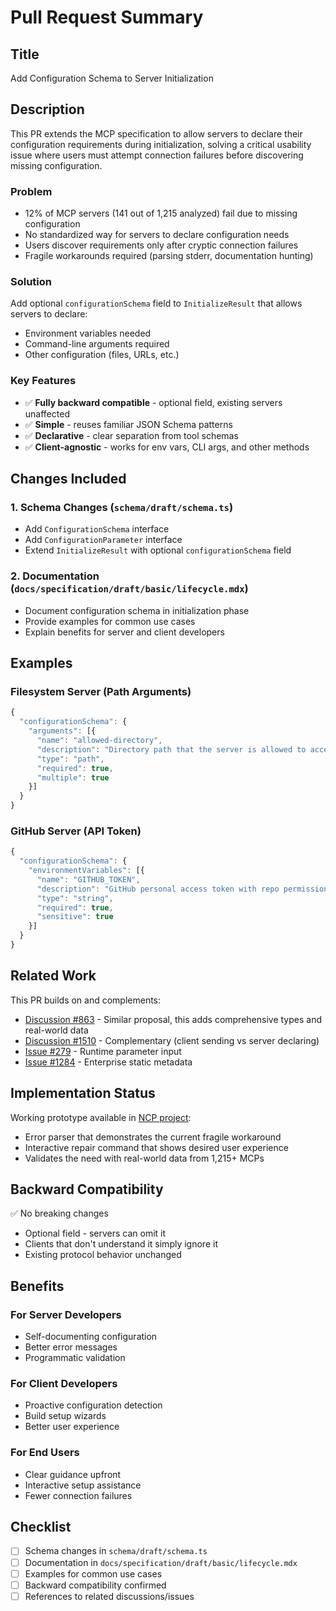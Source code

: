 # Pull Request Summary

## Title
Add Configuration Schema to Server Initialization

## Description

This PR extends the MCP specification to allow servers to declare their configuration requirements during initialization, solving a critical usability issue where users must attempt connection failures before discovering missing configuration.

### Problem
- 12% of MCP servers (141 out of 1,215 analyzed) fail due to missing configuration
- No standardized way for servers to declare configuration needs
- Users discover requirements only after cryptic connection failures
- Fragile workarounds required (parsing stderr, documentation hunting)

### Solution
Add optional `configurationSchema` field to `InitializeResult` that allows servers to declare:
- Environment variables needed
- Command-line arguments required
- Other configuration (files, URLs, etc.)

### Key Features
- ✅ **Fully backward compatible** - optional field, existing servers unaffected
- ✅ **Simple** - reuses familiar JSON Schema patterns
- ✅ **Declarative** - clear separation from tool schemas
- ✅ **Client-agnostic** - works for env vars, CLI args, and other methods

## Changes Included

### 1. Schema Changes (`schema/draft/schema.ts`)
- Add `ConfigurationSchema` interface
- Add `ConfigurationParameter` interface
- Extend `InitializeResult` with optional `configurationSchema` field

### 2. Documentation (`docs/specification/draft/basic/lifecycle.mdx`)
- Document configuration schema in initialization phase
- Provide examples for common use cases
- Explain benefits for server and client developers

## Examples

### Filesystem Server (Path Arguments)
```typescript
{
  "configurationSchema": {
    "arguments": [{
      "name": "allowed-directory",
      "description": "Directory path that the server is allowed to access",
      "type": "path",
      "required": true,
      "multiple": true
    }]
  }
}
```

### GitHub Server (API Token)
```typescript
{
  "configurationSchema": {
    "environmentVariables": [{
      "name": "GITHUB_TOKEN",
      "description": "GitHub personal access token with repo permissions",
      "type": "string",
      "required": true,
      "sensitive": true
    }]
  }
}
```

## Related Work

This PR builds on and complements:
- [Discussion #863](https://github.com/modelcontextprotocol/specification/discussions/863) - Similar proposal, this adds comprehensive types and real-world data
- [Discussion #1510](https://github.com/modelcontextprotocol/specification/discussions/1510) - Complementary (client sending vs server declaring)
- [Issue #279](https://github.com/modelcontextprotocol/specification/issues/279) - Runtime parameter input
- [Issue #1284](https://github.com/modelcontextprotocol/specification/issues/1284) - Enterprise static metadata

## Implementation Status

Working prototype available in [NCP project](https://github.com/PortelU/ncp):
- Error parser that demonstrates the current fragile workaround
- Interactive repair command that shows desired user experience
- Validates the need with real-world data from 1,215+ MCPs

## Backward Compatibility

✅ No breaking changes
- Optional field - servers can omit it
- Clients that don't understand it simply ignore it
- Existing protocol behavior unchanged

## Benefits

### For Server Developers
- Self-documenting configuration
- Better error messages
- Programmatic validation

### For Client Developers
- Proactive configuration detection
- Build setup wizards
- Better user experience

### For End Users
- Clear guidance upfront
- Interactive setup assistance
- Fewer connection failures

## Checklist

- [ ] Schema changes in `schema/draft/schema.ts`
- [ ] Documentation in `docs/specification/draft/basic/lifecycle.mdx`
- [ ] Examples for common use cases
- [ ] Backward compatibility confirmed
- [ ] References to related discussions/issues
